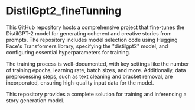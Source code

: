 # DistilGpt2_fineTunning

  This GitHub repository hosts a comprehensive project that fine-tunes the DistilGPT-2 model for generating coherent and creative stories from prompts. The repository includes model selection code using Hugging Face's Transformers library, specifying the "distilgpt2" model, and configuring essential hyperparameters for training. 
  
  The training process is well-documented, with key settings like the number of training epochs, learning rate, batch sizes, and more. Additionally, data preprocessing steps, such as text cleaning and bracket removal, are incorporated, ensuring high-quality input data for the model. 
  
  This repository provides a complete solution for training and inferencing a story generation model.
